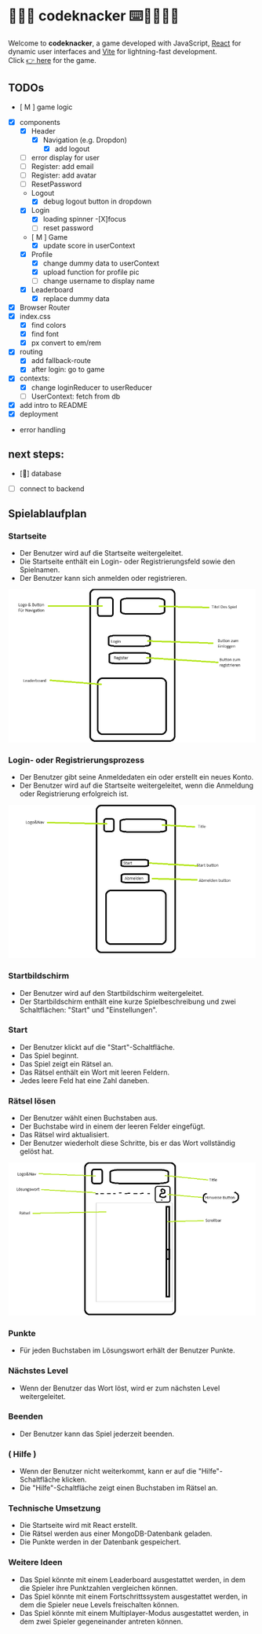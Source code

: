 # 👾🙄🤷 codeknacker ⌨️🤔🤷🏿‍♀️
Welcome to **codeknacker**, a game developed with JavaScript, [React](https://react.dev) for dynamic user interfaces and [Vite](https://vitejs.dev) for lightning-fast development.  
Click [👉 here](https://annagraphic.github.io/codeknacker) for the game.  

## TODOs

- [ M ] game logic
- [X] components
  - [X] Header
    - [X] Navigation (e.g. Dropdon)
      - [X] add logout
  - [ ] error display for user
  - [ ] Register: add email
  - [ ] Register: add avatar
  - [ ] ResetPassword
  - Logout
    - [X] debug logout button in dropdown
  - [X] Login
    -[X] loading spinner
    -[X]focus
    - [ ] reset password
  - [ M ] Game
    - [X] update score in userContext
  - [X] Profile
    - [X] change dummy data to userContext
    - [X] upload function for profile pic
    - [ ] change username to display name
  - [X] Leaderboard
      - [X] replace dummy data
- [X] Browser Router
- [X] index.css
  - [X] find colors
  - [X] find font
  - [X] px convert to em/rem
- [x] routing
  - [X] add fallback-route
  - [X] after login: go to game
- [X] contexts:
  - [x] change loginReducer to userReducer
  - [ ] UserContext: fetch from db
- [X] add intro to README
- [X] deployment
- error handling

## next steps:
  - [🐼] database
  - [ ] connect to backend
## Spielablaufplan

### Startseite

- Der Benutzer wird auf die Startseite weitergeleitet.
- Die Startseite enthält ein Login- oder Registrierungsfeld sowie den Spielnamen.
- Der Benutzer kann sich anmelden oder registrieren.

![Erster Screen](./src/assets/01-Screen.png "01-Screen.png")

### Login- oder Registrierungsprozess

- Der Benutzer gibt seine Anmeldedaten ein oder erstellt ein neues Konto.
- Der Benutzer wird auf die Startseite weitergeleitet, wenn die Anmeldung oder Registrierung erfolgreich ist.

![Nach dem Einloggen](./src/assets/02-Screen_Eingeloggt.png "02-Screen_Eingeloggt.png")

### Startbildschirm

- Der Benutzer wird auf den Startbildschirm weitergeleitet.
- Der Startbildschirm enthält eine kurze Spielbeschreibung und zwei Schaltflächen: "Start" und "Einstellungen".

### Start

- Der Benutzer klickt auf die "Start"-Schaltfläche.
- Das Spiel beginnt.
- Das Spiel zeigt ein Rätsel an.
- Das Rätsel enthält ein Wort mit leeren Feldern.
- Jedes leere Feld hat eine Zahl daneben.

### Rätsel lösen

- Der Benutzer wählt einen Buchstaben aus.
- Der Buchstabe wird in einem der leeren Felder eingefügt.
- Das Rätsel wird aktualisiert.
- Der Benutzer wiederholt diese Schritte, bis er das Wort vollständig gelöst hat.

![Game Screen](./src/assets/03-Screen_Game.png "03-Screen_Eingeloggt.png")

### Punkte

- Für jeden Buchstaben im Lösungswort erhält der Benutzer Punkte.

### Nächstes Level

- Wenn der Benutzer das Wort löst, wird er zum nächsten Level weitergeleitet.

### Beenden

- Der Benutzer kann das Spiel jederzeit beenden.

### ( Hilfe )

- Wenn der Benutzer nicht weiterkommt, kann er auf die "Hilfe"-Schaltfläche klicken.
- Die "Hilfe"-Schaltfläche zeigt einen Buchstaben im Rätsel an.

### Technische Umsetzung

- Die Startseite wird mit React erstellt.
- Die Rätsel werden aus einer MongoDB-Datenbank geladen.
- Die Punkte werden in der Datenbank gespeichert.

### Weitere Ideen

- Das Spiel könnte mit einem Leaderboard ausgestattet werden, in dem die Spieler ihre Punktzahlen vergleichen können.
- Das Spiel könnte mit einem Fortschrittssystem ausgestattet werden, in dem die Spieler neue Levels freischalten können.
- Das Spiel könnte mit einem Multiplayer-Modus ausgestattet werden, in dem zwei Spieler gegeneinander antreten können.
